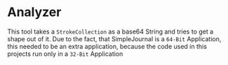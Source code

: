 ﻿# Analyzer
This tool takes a `StrokeCollection` as a base64 String and tries to get a shape out of it.
Due to the fact, that SimpleJournal is a `64-Bit` Application, this needed to be an extra application, because
the code used in this projects run only in a `32-Bit` Application